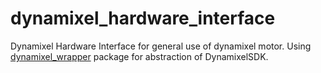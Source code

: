 # dynamixel_hardware_interface
Dynamixel Hardware Interface for general use of dynamixel motor. 
Using [dynamixel_wrapper](https://github.com/Sui-dv/dynamixel_wrapper) package for abstraction of DynamixelSDK.
